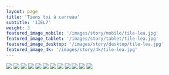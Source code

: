```yaml
---
layout: page
title: 'Tiens toi à carreau'
subtitle: '1IEL7'
weight: 3
featured_image_mobile: '/images/story/mobile/tile-lea.jpg'
featured_image_tablet: '/images/story/tablet/tile-lea.jpg'
featured_image_desktop: '/images/story/desktop/tile-lea.jpg'
featured_image_4k: '/images/story/4k/tile-lea.jpg'
---
```


<div class="gallery" data-columns="2">
	<img class="lazy" src="/images/tile/1.jpg">
	<img class="lazy" src="/images/tile/2-crop.jpg">
	<img class="lazy" src="/images/tile/8-crop.jpg">
	<img class="lazy" src="/images/tile/11.jpg">
	<img class="lazy" src="/images/tile/12.jpg">
	<img class="lazy" src="/images/tile/6.jpg">
	<img class="lazy" src="/images/tile/7-crop.jpg">
	<img class="lazy" src="/images/tile/5.jpg">
	<img class="lazy" src="/images/tile/10.jpg">
	<img class="lazy" src="/images/tile/3-crop.jpg">
	<img class="lazy" src="/images/tile/4.jpg">
	<img class="lazy" src="/images/tile/9.jpg">
</div>
